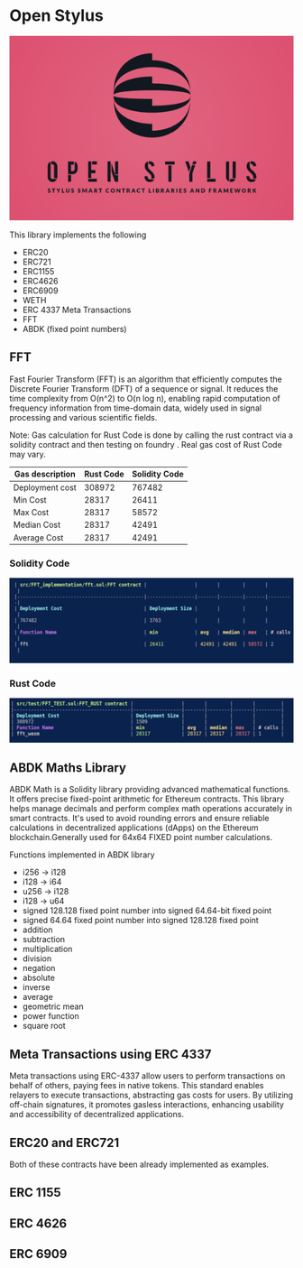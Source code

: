 # Open Stylus
<div align="center"">
    <img src="https://github.com/Prabhat1308/OpenStylus/blob/main/assets/logo.png">
  </div>

This library implements the following 
* ERC20
* ERC721
* ERC1155
* ERC4626
* ERC6909
* WETH
* ERC 4337 Meta Transactions
* FFT 
* ABDK (fixed point numbers)

## FFT 

Fast Fourier Transform (FFT) is an algorithm that efficiently computes the Discrete Fourier Transform (DFT) of a sequence or signal. It reduces the time complexity from O(n^2) to O(n log n), enabling rapid computation of frequency information from time-domain data, widely used in signal processing and various scientific fields.

Note: Gas calculation for Rust Code is done by calling the rust contract via a solidity contract and then testing on foundry . Real gas cost of Rust Code may vary.

| Gas description | Rust Code| Solidity Code |
| -------- | -------- | -------- |
| Deployment cost   | 308972     | 767482  |
 Min Cost |28317 | 26411
Max Cost |28317 |58572
Median Cost |28317 | 42491
Average Cost |28317 | 42491

### Solidity Code
![solidity_code](https://github.com/Prabhat1308/OpenStylus/blob/main/assets/solidity_code.png)

### Rust Code
![rust_code](https://github.com/Prabhat1308/OpenStylus/blob/main/assets/rust_code.png)

## ABDK Maths Library
ABDK Math is a Solidity library providing advanced mathematical functions. It offers precise fixed-point arithmetic for Ethereum contracts. This library helps manage decimals and perform complex math operations accurately in smart contracts. It's used to avoid rounding errors and ensure reliable calculations in decentralized applications (dApps) on the Ethereum blockchain.Generally used for 64x64 FIXED point number calculations.

Functions implemented in ABDK library 
* i256 -> i128
* i128 -> i64 
* u256 -> i128
* i128 -> u64
* signed 128.128 fixed point number into signed 64.64-bit fixed point
* signed 64.64 fixed point number into signed 128.128 fixed point
* addition
* subtraction
* multiplication
* division
* negation
* absolute
* inverse
* average
* geometric mean
* power function 
* square root

## Meta Transactions using ERC 4337
Meta transactions using ERC-4337 allow users to perform transactions on behalf of others, paying fees in native tokens. This standard enables relayers to execute transactions, abstracting gas costs for users. By utilizing off-chain signatures, it promotes gasless interactions, enhancing usability and accessibility of decentralized applications.

##  ERC20 and ERC721
Both of these contracts have been already implemented as examples.

## ERC 1155

## ERC 4626

## ERC 6909 

